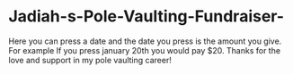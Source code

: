 # Jadiah-s-Pole-Vaulting-Fundraiser-
Here you can press a date and the date you press is the amount you give. For example If you press january 20th you would pay $20. Thanks for the love and support in my pole vaulting career!
